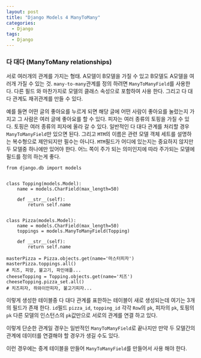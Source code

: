 ```yaml
---
layout: post
title: "Django Models 4 ManyToMany"
categories:
  - Django
tags:
  - Django
---
```


### 다 대다 (ManyToMany relationships)

서로 여러개의 관계를 가지는 형태. A모델이 B모델을 가질 수 있고 B모델도 A모델을 여러개 가질 수 있는 것.
`many-to-many`관계를 정의 하려면 `ManyToManyField`를 사용한다. 다른 필드 와 마찬가지로 모델의 클래스 속성으로 포함하여 사용 한다.
그리고 다 대다 관계도 재귀관계를 만들 수 있다.

예를 들면 어떤 글의 좋아요를 누르게 되면 해당 글에 어떤 사람이 좋아요를 눌렀는지 가지고 그 사람은 여러 글에 좋아요를 할 수 있다.
피자는 여러 종류의 토핑을 가질 수 있다.
토핑은 여러 종류의 피자에 올라 갈 수 있다.
일반적인 다 대다 관계를 처리할 경우 `ManyToManyField`만 있으면 된다. 
그리고 `MTM`의 이름은 관련 모델 객체 세트를 설명하는 복수형으로 제안되지만 필수는 아니다.
`MTM`필드가 어디에 있는지는 중요하지 않지만 두 모델중 하나에만 있어야 한다.
어느 쪽이 주가 되는 의미인지에 따라 주가되는 모델에 필드를 정의 하는게 좋다.
```
from django.db import models


class Topping(models.Model):
    name = models.CharField(max_length=50)

    def __str__(self):
        return self.name


class Pizza(models.Model):
    name = models.CharField(max_length=50)
    toppings = models.ManyToManyField(Topping)

    def __str__(self):
        return self.name
```

```
masterPizza = Pizza.objects.get(name='마스터피자')
masterPizza.toppings.all()
# 치즈, 피망, 불고기, 파인애플...
cheeseTopping = Topping.objects.get(name='치즈')
cheeseTopping.pizza_set.all()
# 치즈피자, 하와이안피자, 불고기피자...
```
이렇게 생성한 테이블중 다 대다 관계를 표한하는 테이블이 새로 생성되는데 여기는 3개의 필드가 존재 한다. `id`필드 `pizza_id`, `topping_id` 각각 `Row`의 `pk`, 피자의 `pk`, 토핑의 `pk` 다른 모델의 인스턴스의 `pk`값만으로 서로의 관계를 연결 하고 있다.

이렇게 단순한 관계일 경우는 일반적인 `ManyToManyField`로 끝나지만 만약 두 모델간의 관계에 데이터를 연결해야 할 경우가 생길 수도 있다.

이런 경우에는 중계 테이블을 만들어 `ManyToManyField`를 만들어서 사용 해야 한다.